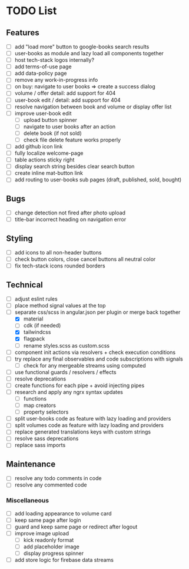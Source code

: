 # TODO List

## Features

- [ ] add "load more" button to google-books search results
- [ ] user-books as module and lazy load all components together
- [ ] host tech-stack logos internally?
- [ ] add terms-of-use page
- [ ] add data-policy page
- [ ] remove any work-in-progress info
- [ ] on buy: navigate to user books => create a success dialog
- [ ] volume / offer detail: add support for 404
- [ ] user-book edit / detail: add support for 404
- [ ] resolve navigation between book and volume or display offer list
- [ ] improve user-book edit
  - [ ] upload button spinner
  - [ ] navigate to user books after an action
  - [ ] delete book (if not sold)
  - [ ] check file delete feature works properly
- [ ] add github icon link
- [ ] fully localize welcome-page
- [ ] table actions sticky right
- [ ] display search string besides clear search button
- [ ] create inline mat-button link
- [ ] add routing to user-books sub pages (draft, published, sold, bought)

## Bugs

- [ ] change detection not fired after photo upload
- [ ] title-bar incorrect heading on navigation error

## Styling

- [ ] add icons to all non-header buttons
- [ ] check button colors, close cancel buttons all neutral color
- [ ] fix tech-stack icons rounded borders

## Technical

- [ ] adjust eslint rules
- [ ] place method signal values at the top
- [ ] separate css/scss in angular.json per plugin or merge back together
  - [x] material
  - [ ] cdk (if needed)
  - [x] tailwindcss
  - [x] flagpack
  - [ ] rename styles.scss as custom.scss
- [ ] component init actions via resolvers + check execution conditions
- [ ] try replace any final observables and code subscriptions with signals
  - [ ] check for any mergeable streams using computed
- [ ] use functional guards / resolvers / effects
- [ ] resolve deprecations
- [ ] create functions for each pipe + avoid injecting pipes
- [ ] research and apply any ngrx syntax updates
  - [ ] functions
  - [ ] map creators
  - [ ] property selectors
- [ ] split user-books code as feature with lazy loading and providers
- [ ] split volumes code as feature with lazy loading and providers
- [ ] replace generated translations keys with custom strings
- [ ] resolve sass deprecations
- [ ] replace sass imports

## Maintenance

- [ ] resolve any todo comments in code
- [ ] resolve any commented code

### Miscellaneous

- [ ] add loading appearance to volume card
- [ ] keep same page after login
- [ ] guard and keep same page or redirect after logout
- [ ] improve image upload
  - [ ] kick readonly format
  - [ ] add placeholder image
  - [ ] display progress spinner
- [ ] add store logic for firebase data streams
